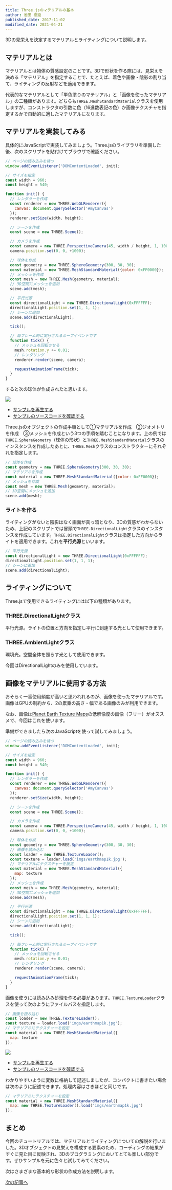 ```yaml
---
title: Three.jsのマテリアルの基本
author: 池田 泰延
published_date: 2017-11-02
modified_date: 2021-04-21
---
```


3Dの見栄えを決定するマテリアルとライティングについて説明します。


## マテリアルとは

マテリアルとは物体の質感設定のことです。3Dで形状を作る際には、見栄えを決める「マテリアル」を指定することで、たとえば、着色や画像・陰影の割り当て、ライティングの反射などを適用できます。

代表的なマテリアルとして「単色塗りのマテリアル」と「画像を使ったマテリアル」の二種類があります。どちらも`THREE.MeshStandardMaterial`クラスを使用しますが、コンストラクタの引数に色（16進数表記の色）か画像テクスチャを指定するかで自動的に適したマテリアルになります。

## マテリアルを実装してみる

具体的にJavaScriptで実装してみましょう。Three.jsのライブラリを準備した後、次のスクリプトを貼付けてブラウザで確認ください。

```js
// ページの読み込みを待つ
window.addEventListener('DOMContentLoaded', init);

// サイズを指定
const width = 960;
const height = 540;

function init() {
  // レンダラーを作成
  const renderer = new THREE.WebGLRenderer({
    canvas: document.querySelector('#myCanvas')
  });
  renderer.setSize(width, height);

  // シーンを作成
  const scene = new THREE.Scene();

  // カメラを作成
  const camera = new THREE.PerspectiveCamera(45, width / height, 1, 10000);
  camera.position.set(0, 0, +1000);

  // 球体を作成
  const geometry = new THREE.SphereGeometry(300, 30, 30);
  const material = new THREE.MeshStandardMaterial({color: 0xFF0000});
  // メッシュを作成
  const mesh = new THREE.Mesh(geometry, material);
  // 3D空間にメッシュを追加
  scene.add(mesh);

  // 平行光源
  const directionalLight = new THREE.DirectionalLight(0xFFFFFF);
  directionalLight.position.set(1, 1, 1);
  // シーンに追加
  scene.add(directionalLight);

  tick();

  // 毎フレーム時に実行されるループイベントです
  function tick() {
    // メッシュを回転させる
    mesh.rotation.y += 0.01;
    // レンダリング
    renderer.render(scene, camera);

    requestAnimationFrame(tick);
  }
}
```

すると次の球体が作成されたと思います。

![](../imgs/material_color.png)

- [サンプルを再生する](https://ics-creative.github.io/tutorial-three/samples/material_color.html)
- [サンプルのソースコードを確認する](../samples/material_color.html)


Three.jsのオブジェクトの作成手順として①マテリアルを作成　②ジオメトリを作成　③メッシュを作成という3つの手順を踏むことになります。上の例では`THREE.SphereGeometry`（球体の形状）と`THREE.MeshStandardMaterial`クラスのインスタンスを作成したあとに、`THREE.Mesh`クラスのコンストラクターにそれぞれを指定します。

```js
// 球体を作成
const geometry = new THREE.SphereGeometry(300, 30, 30);
// マテリアルを作成
const material = new THREE.MeshStandardMaterial({color: 0xFF0000});
// メッシュを作成
const mesh = new THREE.Mesh(geometry, material);
// 3D空間にメッシュを追加
scene.add(mesh);
```


### ライトを作る

ライティングがないと陰影はなく画面が真っ暗となり、3Dの質感がわからないため、上記のスクリプトでは冒頭で`THREE.DirectionalLight`クラスのインスタンスを作成しています。`THREE.DirectionalLight`クラスは指定した方向からライトを適用できます。これを**平行光源**といいます。


```js
// 平行光源
const directionalLight = new THREE.DirectionalLight(0xFFFFFF);
directionalLight.position.set(1, 1, 1);
// シーンに追加
scene.add(directionalLight);
```

## ライティングについて

Three.jsで使用できるライティングには以下の種類があります。

### THREE.DirectionalLightクラス
    
平行光源。ライトの位置と方向を指定し平行に到達する光として使用できます。

### THREE.AmbientLightクラス

環境光。空間全体を照らす光として使用できます。

今回はDirectionalLightのみを使用しています。

## 画像をマテリアルに使用する方法

おそらく一番使用頻度が高いと思われれるのが、画像を使ったマテリアルです。画像はGPUの制約から、2の累乗の高さ・幅である画像のみが利用できます。

なお、画像は[Planet Earth Texture Maps](http://planetpixelemporium.com/earth.html)の低解像度の画像（フリー）がオススメで、今回はこれを使います。

準備ができましたら次のJavaScriptを使って試してみましょう。

```js
// ページの読み込みを待つ
window.addEventListener('DOMContentLoaded', init);

// サイズを指定
const width = 960;
const height = 540;

function init() {
  // レンダラーを作成
  const renderer = new THREE.WebGLRenderer({
    canvas: document.querySelector('#myCanvas')
  });
  renderer.setSize(width, height);

  // シーンを作成
  const scene = new THREE.Scene();

  // カメラを作成
  const camera = new THREE.PerspectiveCamera(45, width / height, 1, 10000);
  camera.position.set(0, 0, +1000);

  // 球体を作成
  const geometry = new THREE.SphereGeometry(300, 30, 30);
  // 画像を読み込む
  const loader = new THREE.TextureLoader();
  const texture = loader.load('imgs/earthmap1k.jpg');
  // マテリアルにテクスチャーを設定
  const material = new THREE.MeshStandardMaterial({
    map: texture
  });
  // メッシュを作成
  const mesh = new THREE.Mesh(geometry, material);
  // 3D空間にメッシュを追加
  scene.add(mesh);

  // 平行光源
  const directionalLight = new THREE.DirectionalLight(0xFFFFFF);
  directionalLight.position.set(1, 1, 1);
  // シーンに追加
  scene.add(directionalLight);

  tick();

  // 毎フレーム時に実行されるループイベントです
  function tick() {
    // メッシュを回転させる
    mesh.rotation.y += 0.01;
    // レンダリング
    renderer.render(scene, camera);

    requestAnimationFrame(tick);
  }
}
```

画像を使うには読み込み処理を作る必要があります。`THREE.TextureLoader`クラスを使って次のようにファイルパスを指定します。

```js
// 画像を読み込む
const loader = new THREE.TextureLoader();
const texture = loader.load('imgs/earthmap1k.jpg');
// マテリアルにテクスチャーを設定
const material = new THREE.MeshStandardMaterial({
  map: texture
});
```


![](../imgs/material_texture.png)

- [サンプルを再生する](https://ics-creative.github.io/tutorial-three/samples/material_texture.html)
- [サンプルのソースコードを確認する](../samples/material_texture.html)


わかりやすいように変数に格納して記述しましたが、コンパクトに書きたい場合は次のように記述できます。処理内容はさきほどと同じです。

```js
// マテリアルにテクスチャーを設定
const material = new THREE.MeshStandardMaterial({
  map: new THREE.TextureLoader().load('imgs/earthmap1k.jpg')
});
```


## まとめ

今回のチュートリアルでは、マテリアルとライティングについての解説を行いました。3Dオブジェクトの見栄えを構成する要素のため、コーディングの結果がすぐに見た目に反映され、3Dのプログラミングにおいてとても楽しい部分です。ぜひサンプルを元に色々と試してみてください。

次はさまざまな基本的な形状の作成方法を説明します。

[次の記事へ](geometry_general.md)


